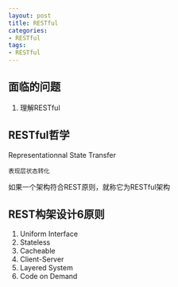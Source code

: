```yaml
---
layout: post
title: RESTful
categories:
- RESTful
tags:
- RESTful
---
```


## 面临的问题

1. 理解RESTful

## RESTful哲学

Representationnal State Transfer

    表现层状态转化

如果一个架构符合REST原则，就称它为RESTful架构



## REST构架设计6原则

1. Uniform Interface
2. Stateless
3. Cacheable
4. Client-Server
5. Layered System
6. Code on Demand
